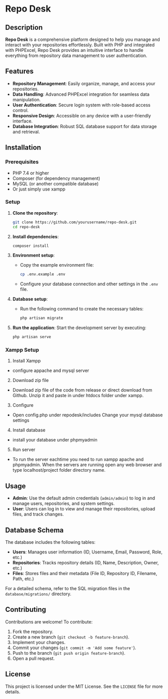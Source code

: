 
# Repo Desk

## Description
**Repo Desk** is a comprehensive platform designed to help you manage and interact with your repositories effortlessly. Built with PHP and integrated with PHPExcel, Repo Desk provides an intuitive interface to handle everything from repository data management to user authentication.

## Features
- **Repository Management**: Easily organize, manage, and access your repositories.
- **Data Handling**: Advanced PHPExcel integration for seamless data manipulation.
- **User Authentication**: Secure login system with role-based access control.
- **Responsive Design**: Accessible on any device with a user-friendly interface.
- **Database Integration**: Robust SQL database support for data storage and retrieval.

## Installation

### Prerequisites
- PHP 7.4 or higher
- Composer (for dependency management)
- MySQL (or another compatible database)
- Or just simply use xampp

### Setup
1. **Clone the repository**:
   ```bash
   git clone https://github.com/yourusername/repo-desk.git
   cd repo-desk
   ```

2. **Install dependencies**:
   ```bash
   composer install
   ```

3. **Environment setup**:
   - Copy the example environment file:
     ```bash
     cp .env.example .env
     ```
   - Configure your database connection and other settings in the `.env` file.

4. **Database setup**:
   - Run the following command to create the necessary tables:
     ```bash
     php artisan migrate
     ```

5. **Run the application**:
   Start the development server by executing:
   ```bash
   php artisan serve
   ```

### Xampp Setup

1. Install Xampp
  - configure appache and mysql server

2. Download zip file
  - Download zip file of the code from release or direct download from Github.
    Unzip it and paste in under htdocs folder under xampp.

3. Configure
  - Open config.php under repodesk/includes
    Change your mysql database settings

4. Install database
  - install your database under phpmyadmin

5. Run server
  - To run the server eachtime you need to run xampp apache and phpmyadmin.
    When the servers are running open any web browser and type localhost/project folder directory name.
    

## Usage
- **Admin**: Use the default admin credentials (`admin/admin`) to log in and manage users, repositories, and system settings.
- **User**: Users can log in to view and manage their repositories, upload files, and track changes.


## Database Schema
The database includes the following tables:
- **Users**: Manages user information (ID, Username, Email, Password, Role, etc.)
- **Repositories**: Tracks repository details (ID, Name, Description, Owner, etc.)
- **Files**: Stores files and their metadata (File ID, Repository ID, Filename, Path, etc.)

For a detailed schema, refer to the SQL migration files in the `database/migrations/` directory.

## Contributing
Contributions are welcome! To contribute:
1. Fork the repository.
2. Create a new branch (`git checkout -b feature-branch`).
3. Implement your changes.
4. Commit your changes (`git commit -m 'Add some feature'`).
5. Push to the branch (`git push origin feature-branch`).
6. Open a pull request.

## License
This project is licensed under the MIT License. See the `LICENSE` file for more details.
